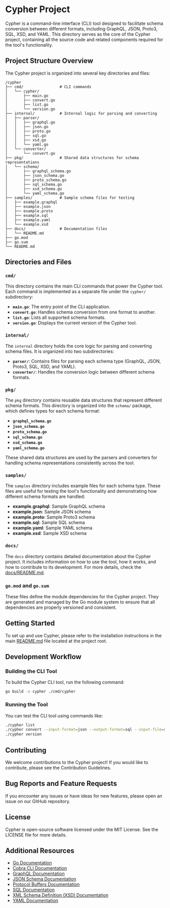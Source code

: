 # Cypher Project

Cypher is a command-line interface (CLI) tool designed to facilitate schema conversion between different formats, including GraphQL, JSON, Proto3, SQL, XSD, and YAML. This directory serves as the core of the Cypher project, containing all the source code and related components required for the tool's functionality.

## Project Structure Overview

The Cypher project is organized into several key directories and files:

```
/cypher
├── cmd/                # CLI commands
│   └── cypher/
│       ├── main.go
│       ├── convert.go
│       ├── list.go
│       └── version.go
├── internal/           # Internal logic for parsing and converting
│   ├── parser/
│   │   ├── graphql.go
│   │   ├── json.go
│   │   ├── proto.go
│   │   ├── sql.go
│   │   ├── xsd.go
│   │   └── yaml.go
│   └── converter/
│       └── convert.go
├── pkg/                # Shared data structures for schema representations
│   └── schema/
│       ├── graphql_schema.go
│       ├── json_schema.go
│       ├── proto_schema.go
│       ├── sql_schema.go
│       ├── xsd_schema.go
│       └── yaml_schema.go
├── samples/            # Sample schema files for testing
│   ├── example.graphql
│   ├── example.json
│   ├── example.proto
│   ├── example.sql
│   ├── example.yaml
│   └── example.xsd
├── docs/               # Documentation files
│   └── README.md
├── go.mod
├── go.sum
└── README.md
```

## Directories and Files

### `cmd/`

This directory contains the main CLI commands that power the Cypher tool. Each command is implemented as a separate file under the `cypher/` subdirectory:

- **`main.go`**: The entry point of the CLI application.
- **`convert.go`**: Handles schema conversion from one format to another.
- **`list.go`**: Lists all supported schema formats.
- **`version.go`**: Displays the current version of the Cypher tool.

### `internal/`

The `internal` directory holds the core logic for parsing and converting schema files. It is organized into two subdirectories:

- **`parser/`**: Contains files for parsing each schema type (GraphQL, JSON, Proto3, SQL, XSD, and YAML).
- **`converter/`**: Handles the conversion logic between different schema formats.

### `pkg/`

The `pkg` directory contains reusable data structures that represent different schema formats. This directory is organized into the `schema/` package, which defines types for each schema format:

- **`graphql_schema.go`**
- **`json_schema.go`**
- **`proto_schema.go`**
- **`sql_schema.go`**
- **`xsd_schema.go`**
- **`yaml_schema.go`**

These shared data structures are used by the parsers and converters for handling schema representations consistently across the tool.

### `samples/`

The `samples` directory includes example files for each schema type. These files are useful for testing the tool's functionality and demonstrating how different schema formats are handled:

- **example.graphql**: Sample GraphQL schema
- **example.json**: Sample JSON schema
- **example.proto**: Sample Proto3 schema
- **example.sql**: Sample SQL schema
- **example.yaml**: Sample YAML schema
- **example.xsd**: Sample XSD schema

### `docs/`

The `docs` directory contains detailed documentation about the Cypher project. It includes information on how to use the tool, how it works, and how to contribute to its development. For more details, check the [docs/README.md](../docs/README.md).

### `go.mod` and `go.sum`

These files define the module dependencies for the Cypher project. They are generated and managed by the Go module system to ensure that all dependencies are properly versioned and consistent.

## Getting Started

To set up and use Cypher, please refer to the installation instructions in the main [README.md](../README.md) file located at the project root.

## Development Workflow

### Building the CLI Tool

To build the Cypher CLI tool, run the following command:

```bash
go build -o cypher ./cmd/cypher
```

### Running the Tool

You can test the CLI tool using commands like:

```bash
./cypher list
./cypher convert --input-format=json --output-format=sql --input-file=samples/example.json --output-file=output.sql
./cypher version
```

## Contributing

We welcome contributions to the Cypher project! If you would like to contribute, please see the Contribution Guidelines.

## Bug Reports and Feature Requests

If you encounter any issues or have ideas for new features, please open an issue on our GitHub repository.

## License

Cypher is open-source software licensed under the MIT License. See the LICENSE file for more details.

## Additional Resources

- [Go Documentation](https://golang.org/doc/)
- [Cobra CLI Documentation](https://github.com/spf13/cobra)
- [GraphQL Documentation](https://graphql.org/learn/)
- [JSON Schema Documentation](https://json-schema.org/understanding-json-schema/)
- [Protocol Buffers Documentation](https://developers.google.com/protocol-buffers/docs/overview)
- [SQL Documentation](https://www.w3schools.com/sql/)
- [XML Schema Definition (XSD) Documentation](https://www.w3.org/TR/xmlschema11-1/)
- [YAML Documentation](https://yaml.org/spec/)
